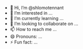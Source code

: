 - 👋 Hi, I’m @shlomotennant
- 👀 I’m interested in ...
- 🌱 I’m currently learning ...
- 💞️ I’m looking to collaborate on ...
- 📫 How to reach me ...
- 😄 Pronouns: ...
- ⚡ Fun fact: ...

<!---
shlomotennant/shlomotennant is a ✨ special ✨ repository because its `README.md` (this file) appears on your GitHub profile.
You can click the Preview link to take a look at your changes.
--->
